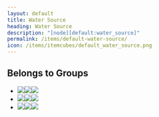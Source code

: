```yaml
---
layout: default
title: Water Source
heading: Water Source
description: "[node][default:water_source]"
permalink: /items/default-water-source/
icon: /items/itemcubes/default_water_source.png
---
```



## Belongs to Groups

<ul class="list-items clearfix">
    <li><a href="{{site.baseurl}}/items/group-liquid/"><span class="item-group" data-toggle="tooltip" title="Group: Liquid [group][liquid]"><img src="{{site.baseurl}}/assets/img/items/itemcubes/default_lava_source.png"><img src="{{site.baseurl}}/assets/img/items/itemcubes/default_water_source.png"><img src="{{site.baseurl}}/assets/img/transparent.png"></span></a></li>
    <li><a href="{{site.baseurl}}/items/group-puts-out-fire/"><span class="item-group" data-toggle="tooltip" title="Group: Puts Out Fire [group][puts_out_fire]"><img src="{{site.baseurl}}/assets/img/items/itemcubes/default_water_source.png"><img src="{{site.baseurl}}/assets/img/transparent.png"><img src="{{site.baseurl}}/assets/img/transparent.png"></span></a></li>
    <li><a href="{{site.baseurl}}/items/group-water/"><span class="item-group" data-toggle="tooltip" title="Group: Water [group][water]"><img src="{{site.baseurl}}/assets/img/items/itemcubes/default_water_source.png"><img src="{{site.baseurl}}/assets/img/transparent.png"><img src="{{site.baseurl}}/assets/img/transparent.png"></span></a></li>
</ul>
